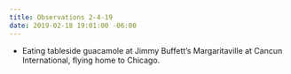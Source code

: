 ```yaml
---
title: Observations 2-4-19
date: 2019-02-18 19:01:00 -06:00
---
```


- Eating tableside guacamole at Jimmy Buffett’s Margaritaville at Cancun International, flying home to Chicago.
